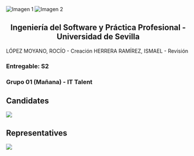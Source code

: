 <div style={{ display: 'flex' }}>
  <img src="/img/TalentLOGO.png" alt="Imagen 1" style={{ width: '50%', height: 'auto' }} />
  <img src="/img/USLOGO.png" alt="Imagen 2" style={{ width: '30%', height: '30%' }} />
</div>

## <center>Ingeniería del Software y Práctica Profesional - Universidad de Sevilla</center>

LÓPEZ MOYANO, ROCÍO - Creación
HERRERA RAMÍREZ, ISMAEL - Revisión




### Entregable: S2
### Grupo 01 (Mañana) - IT Talent

## Candidates
<img src="https://i.imgur.com/nciC5QE.png"/>

## Representatives
<img src="https://i.imgur.com/23bE7vX.png"/>
